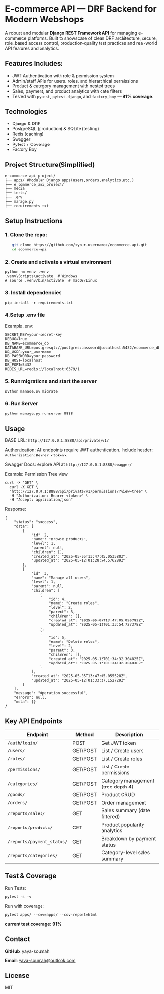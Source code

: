 # E-commerce API — DRF Backend for Modern Webshops

A robust and modular **Django REST Framework API** for managing e-commerce platforms. 
Built to showscase of clean DRF architecture, secure, role_based access control, production-quality test practices and real-world API features and analytics.

## Features includes:
- JWT Authentication with role & permission system
- Admin/staff APIs for users, roles, and hierarchical permissions
- Product & category management with nested trees
- Sales, payment, and product analytics with date filters
- Tested with `pytest`, `pytest-django`, and `factory_boy` — **91% coverage**.

## Technologies
- Django & DRF
- PostgreSQL (production) & SQLite (testing)
- Redis (caching)
- Swagger
- Pytest + Coverage
- Factory Boy

## Project Structure(Simplified)
```
e-commerce-api-project/
├── apps/ #Modular Django apps(users,orders,analytics,etc.)
├── e_commerce_api_project/
├── media
├── tests/
├── .env
├── manage.py
├── requirements.txt
```

## Setup Instructions
### 1. Clone the repo:
```bash
   git clone https://github.com/<your-username>/ecommerce-api.git
   cd ecommerce-api
```
### 2. Create and activate a virtual environment
```
python -m venv .venv
.venv\Scripts\activate  # Windows
# source .venv/bin/activate  # macOS/Linux
```

### 3. Install dependencies
```
pip install -r requirements.txt
```

### 4.Setup .env file
Example .env:
```
SECRET_KEY=your-secret-key
DEBUG=True
DB_NAME=ecommerce_db
DATABASE_URL=postgresql://postgres:password@localhost:5432/ecommerce_db
DB_USER=your_username 
DB_PASSWORD=your_password 
DB_HOST=localhost 
DB_PORT=5432
REDIS_URL=redis://localhost:6379/1
```

### 5. Run migrations and start the server
```
python manage.py migrate
```

### 6. Run Server
```
python manage.py runserver 8888
```

## Usage

BASE URL: `http://127.0.0.1:8888/api/private/v1/`

Authentication: All endpoints require JWT authentication. Include header: `Authorization:Bearer <token>`. 

Swagger Docs: explore API at `http://127.0.0.1:8888/swagger/`

Example: Permission Tree view
```
curl -X 'GET' \
  curl -X GET \
  "http://127.0.0.1:8888/api/private/v1/permissions/?view=tree" \
  -H "Authorization: Bearer <token>" \
  -H "Accept: application/json"
```
Response:
```
{
    "status": "success",
    "data": [
        {
            "id": 2,
            "name": "Browse products",
            "level": 1,
            "parent": null,
            "children": [],
            "created_at": "2025-05-05T13:47:05.053580Z",
            "updated_at": "2025-05-12T01:28:54.576289Z"
        },
        {
            "id": 3,
            "name": "Manage all users",
            "level": 1,
            "parent": null,
            "children": [
                {
                    "id": 4,
                    "name": "Create roles",
                    "level": 2,
                    "parent": 3,
                    "children": [],
                    "created_at": "2025-05-05T13:47:05.056783Z",
                    "updated_at": "2025-05-12T01:33:54.727378Z"
                },
                {
                    "id": 5,
                    "name": "Delete roles",
                    "level": 2,
                    "parent": 3,
                    "children": [],
                    "created_at": "2025-05-12T01:34:32.304825Z",
                    "updated_at": "2025-05-12T01:34:32.304838Z"
                }
            ],
            "created_at": "2025-05-05T13:47:05.055528Z",
            "updated_at": "2025-05-12T01:33:27.152729Z"
        }
    ],
    "message": "Operation successful",
    "errors": null,
    "meta": {}
}
```

## Key API Endpoints
| Endpoint                   | Method   | Description                        |
| -------------------------- | -------- | ---------------------------------- |
| `/auth/login/`             | POST     | Get JWT token                      |
| `/users/`                  | GET/POST | List / Create users                |
| `/roles/`                  | GET/POST | List / Create roles                |
| `/permissions/`            | GET/POST | List / Create permissions          |
| `/categories/`             | GET/POST | Category management (tree depth 4) |
| `/goods/`                  | GET/POST | Product CRUD                       |
| `/orders/`                 | GET/POST | Order management                   |
| `/reports/sales/`          | GET      | Sales summary (date filtered)      |
| `/reports/products/`       | GET      | Product popularity analytics       |
| `/reports/payment_status/` | GET      | Breakdown by payment status        |
| `/reports/categories/`     | GET      | Category-level sales summary       |

## Test & Coverage
Run Tests:
```
pytest -s -v
```
Run with coverage:
```
pytest apps/ --cov=apps/ --cov-report=html
```
**current test coverage: 91%**

## Contact
**GitHub**: yaya-soumah

**Email**: yaya-soumah@outlook.com

## License
MIT 
